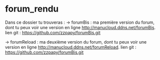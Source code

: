 # forum_rendu

Dans ce dossier tu trouveras : 
 -> forumBis : ma première version du forum, dont tu peux voir une version en ligne 
               http://manucloud.ddns.net/forumBis.
               lien git : https://github.com/zzpapy/forumBis.git

-> forumReload : ma deuxième version du forum, dont tu peux voir une version en ligne 
               http://manucloud.ddns.net/forumReload.
               lien git : https://github.com/zzpapy/forumBis.git